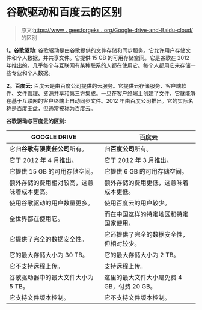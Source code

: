 # 谷歌驱动和百度云的区别

> 原文:[https://www . geesforgeks . org/Google-drive-and-Baidu-cloud/](https://www.geeksforgeeks.org/difference-between-google-drive-and-baidu-cloud/)的区别

**1。谷歌驱动:**
谷歌驱动是由谷歌提供的文件存储和同步服务。它允许用户存储文件和个人数据，并共享文件。它提供 15 GB 的可用存储空间。它是谷歌在 2012 年推出的。几乎每个与互联网有某种联系的人都在使用它。每个人都用它来存储一些专业和个人数据。

**2。百度云:**
百度云是由百度公司提供的云服务。它提供云存储服务、客户端软件、文件管理、资源共享和第三方集成。一旦在客户终端上创建了文件，它就能够在基于互联网的客户终端上自动同步文件。2012 年由百度公司推出。它的实际名称是百度王盘，但通常被称为百度云。

**谷歌驱动与百度云的区别:**

<center>

| GOOGLE DRIVE | 百度云 |
| --- | --- |
| 它归**谷歌有限责任公司**所有。 | 归**百度公司**所有。 |
| 它于 2012 年 4 月推出。 | 它于 2012 年 3 月推出。 |
| 它提供 15 GB 的可用存储空间。 | 它提供 6 GB 的可用存储空间。 |
| 额外存储的费用相对较高，这意味着成本更高。 | 额外存储的费用更低，这意味着成本更低。 |
| 使用谷歌驱动的用户数量更多。 | 使用百度云的用户较少。 |
| 全世界都在使用它。 | 而在中国这样的特定地区和特定国家使用。 |
| 它提供了完全的数据安全性。 | 它还提供了完全的数据安全性，但相对较少。 |
| 它的最大存储大小为 30 TB。 | 它的最大存储大小为 2 TB。 |
| 它不支持远程上传。 | 支持远程上传。 |
| 谷歌驱动器中的最大文件大小为 5 TB。 | 这里的最大文件大小是免费 4 GB，付费 20 GB。 |
| 它支持文件版本控制。 | 它不支持文件版本控制。 |

</center>